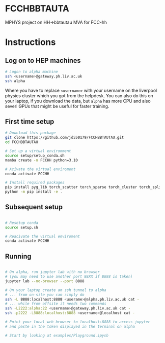 # FCCHBBTAUTA

MPHYS project on HH->bbtautau MVA for FCC-hh

# Instructions

## Log on to HEP machines

```bash
# Logon to alpha machine
ssh <username>@gateway.ph.liv.ac.uk
ssh alpha
```
Where you have to replace `<username>` with your username on the liverpool physics cluster which you got from the helpdesk.   You can also do this on your laptop, if you download the data, but `alpha` has more CPU and also severl GPUs that might be useful for faster training. 

## First time setup

```bash
# Download this package
git clone https://github.com/jd550179/FCCHBBTAUTAU.git
cd FCCHBBTAUTAU

# Set up a virtual environment
source setup/setup_conda.sh
mamba create -n FCCHH python=3.10

# Acivate the virtual enviroment
conda activate FCCHH

# Install required packages
pip install pyg_lib torch_scatter torch_sparse torch_cluster torch_spline_conv -f https://data.pyg.org/whl/torch-2.2.0+cu121.html
python -m pip install -e .
```

## Subsequent setup

```bash

# Resetup conda
source setup.sh

# Reacivate the virtual enviroment
conda activate FCCHH
```

## Running

```bash

# On alpha, run jupyter lab with no browser
# (you may need to use another port 88XX if 8888 is taken)
jupyter lab --no-browser --port 8888

# On your laptop create an ssh tunnel to alpha 
# ... from on-site you can simply do
ssh -L 8888:localhost:8888 <userame>@alpha.ph.liv.ac.uk cat -
# ... while from offsite it needs two commands
ssh -L2222:alpha:22 <username>@gateway.ph.liv.ac.uk cat -
ssh -p2222 -L8888:localhost:8888 <username>@localhost cat -

# Point your local web browser to localhost:8888 to access jupyter
# and paste in the token displayed in the terminal on alpha

# Start by looking at examples/Playground.ipynb
```




